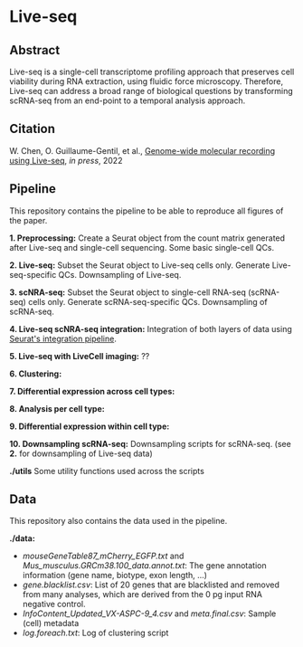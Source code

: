 # Live-seq

## Abstract
Live-seq is a single-cell transcriptome profiling approach that preserves cell viability during RNA extraction, using fluidic force microscopy. Therefore, Live-seq can address a broad range of biological questions by transforming scRNA-seq from an end-point to a temporal analysis approach.

## Citation
W. Chen, O. Guillaume-Gentil, et al., [Genome-wide molecular recording using Live-seq](https://www.biorxiv.org/content/10.1101/2021.03.24.436752v1), *in press*, 2022

## Pipeline
This repository contains the pipeline to be able to reproduce all figures of the paper.

**1. Preprocessing:** Create a Seurat object from the count matrix generated after Live-seq and single-cell sequencing. Some basic single-cell QCs.

**2. Live-seq:** Subset the Seurat object to Live-seq cells only. Generate Live-seq-specific QCs. Downsampling of Live-seq.

**3. scNRA-seq:** Subset the Seurat object to single-cell RNA-seq (scRNA-seq) cells only. Generate scRNA-seq-specific QCs. Downsampling of scRNA-seq.

**4. Live-seq scNRA-seq integration:** Integration of both layers of data using [Seurat's integration pipeline](https://satijalab.org/seurat/articles/integration_introduction.html).

**5. Live-seq with LiveCell imaging:** ??

**6. Clustering:**

**7. Differential expression across cell types:**

**8. Analysis per cell type:**

**9. Differential expression within cell type:**

**10. Downsampling scRNA-seq:** Downsampling scripts for scRNA-seq. (see **2.** for downsampling of Live-seq data)

**./utils** Some utility functions used across the scripts

## Data
This repository also contains the data used in the pipeline.

**./data:** 
  - *mouseGeneTable87_mCherry_EGFP.txt* and *Mus_musculus.GRCm38.100_data.annot.txt*: The gene annotation information (gene name, biotype, exon length, ...)
  - *gene.blacklist.csv*: List of 20 genes that are blacklisted and removed from many analyses, which are derived from the 0 pg input RNA negative control. 
  - *InfoContent_Updated_VX-ASPC-9_4.csv* and *meta.final.csv*: Sample (cell) metadata
  - *log.foreach.txt*: Log of clustering script
